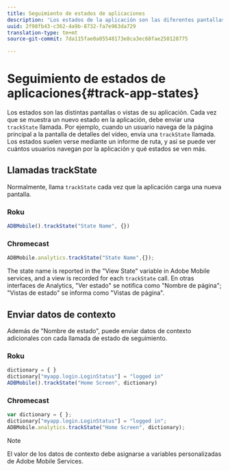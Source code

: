 ```yaml
---
title: Seguimiento de estados de aplicaciones
description: 'Los estados de la aplicación son las diferentes pantallas o vistas de la aplicación, que cuando se muestran deben resultar en una llamada a trackState. '
uuid: 2f98fb43-c362-4a9b-8732-fa7e963da729
translation-type: tm+mt
source-git-commit: 7da115fae0a05548173e8ca3ec68fae250128775

---
```



# Seguimiento de estados de aplicaciones{#track-app-states}

Los estados son las distintas pantallas o vistas de su aplicación. Cada vez que se muestra un nuevo estado en la aplicación, debe enviar una `trackState` llamada. Por ejemplo, cuando un usuario navega de la página principal a la pantalla de detalles del vídeo, envía una `trackState` llamada. Los estados suelen verse mediante un informe de ruta, y así se puede ver cuántos usuarios navegan por la aplicación y qué estados se ven más.

## Llamadas trackState

Normalmente, llama `trackState` cada vez que la aplicación carga una nueva pantalla.

### Roku

```js
ADBMobile().trackState("State Name", {})
```

### Chromecast

```js
ADBMobile.analytics.trackState("State Name",{});
```

The state name is reported in the "View State" variable in Adobe Mobile services, and a view is recorded for each `trackState` call. En otras interfaces de Analytics, "Ver estado" se notifica como "Nombre de página"; "Vistas de estado" se informa como "Vistas de página".

## Enviar datos de contexto

Además de "Nombre de estado", puede enviar datos de contexto adicionales con cada llamada de estado de seguimiento.

### Roku

```js
dictionary = { } 
dictionary["myapp.login.LoginStatus"] = "logged in"  
ADBMobile().trackState("Home Screen", dictionary)
```

### Chromecast

```js
var dictionary = { }; 
dictionary["myapp.login.LoginStatus"] = "logged in"; 
ADBMobile.analytics.trackState("Home Screen", dictionary); 
```

>[!NOTE]
>
>El valor de los datos de contexto debe asignarse a variables personalizadas de Adobe Mobile Services.

